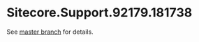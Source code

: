 # Sitecore.Support.92179.181738

See [master branch](https://github.com/sitecoresupport/Sitecore.Support.92179.181738) for details.